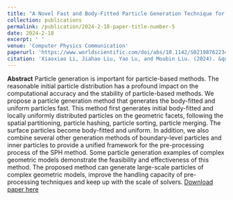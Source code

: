 ```yaml
---
title: "A Novel Fast and Body-Fitted Particle Generation Technique for Large-Scale SPH Simulations"
collection: publications
permalink: /publication/2024-2-18-paper-title-number-5
date: 2024-2-18
excerpt: ' '
venue: 'Computer Physics Communication'
paperurl: 'https://www.worldscientific.com/doi/abs/10.1142/S0219876223420057'
citation: 'Xiaoxiao Li, Jiahao Liu, Yao Lu, and Moubin Liu. (2024). &quot;A Novel Fast and Body-Fitted Particle Generation Technique for Large-Scale SPH Simulations&quot; <i>International Journal of Computational Methods</i>. doi: 10.1142/S0219876223420057.'
---
```


**Abstract**
Particle generation is important for particle-based methods. The reasonable initial particle distribution has a profound impact on the computational accuracy and the stability of particle-based methods. We propose a particle generation method that generates the body-fitted and uniform particles fast. This method first generates initial body-fitted and locally uniformly distributed particles on the geometric facets, following the spatial partitioning, particle hashing, particle sorting, particle merging. The surface particles become body-fitted and uniform. In addition, we also combine several other generation methods of boundary-level particles and inner particles to provide a unified framework for the pre-processing process of the SPH method. Some particle generation examples of complex geometric models demonstrate the feasibility and effectiveness of this method. The proposed method can generate large-scale particles of complex geometric models, improve the handling capacity of pre-processing techniques and keep up with the scale of solvers.
[Download paper here](https://www.worldscientific.com/doi/abs/10.1142/S0219876223420057)
